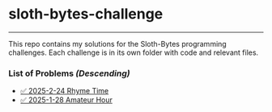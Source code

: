 # sloth-bytes-challenge
---
This repo contains my solutions for the Sloth-Bytes programming challenges. Each challenge is in its own folder with code and relevant files.

### List of Problems *(Descending)*
- [✅ 2025-2-24 Rhyme Time](./2025-2-24%20Rhyme%20Time/Rhyme_Time.py)
- [✅ 2025-1-28 Amateur Hour](./2025-1-28%20Amateur%20Hour/amateur_hour.py)
